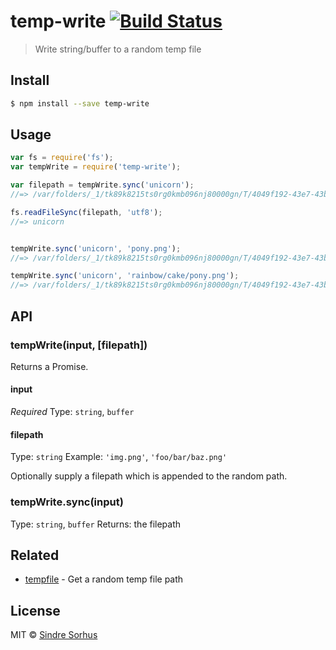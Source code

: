 # temp-write [![Build Status](https://travis-ci.org/sindresorhus/temp-write.svg?branch=master)](https://travis-ci.org/sindresorhus/temp-write)

> Write string/buffer to a random temp file


## Install

```sh
$ npm install --save temp-write
```


## Usage

```js
var fs = require('fs');
var tempWrite = require('temp-write');

var filepath = tempWrite.sync('unicorn');
//=> /var/folders/_1/tk89k8215ts0rg0kmb096nj80000gn/T/4049f192-43e7-43b2-98d9-094e6760861b

fs.readFileSync(filepath, 'utf8');
//=> unicorn


tempWrite.sync('unicorn', 'pony.png');
//=> /var/folders/_1/tk89k8215ts0rg0kmb096nj80000gn/T/4049f192-43e7-43b2-98d9-094e6760861b/pony.png

tempWrite.sync('unicorn', 'rainbow/cake/pony.png');
//=> /var/folders/_1/tk89k8215ts0rg0kmb096nj80000gn/T/4049f192-43e7-43b2-98d9-094e6760861b/rainbow/cake/pony.png
```


## API

### tempWrite(input, [filepath])

Returns a Promise.

#### input

*Required*
Type: `string`, `buffer`

#### filepath

Type: `string`
Example: `'img.png'`, `'foo/bar/baz.png'`

Optionally supply a filepath which is appended to the random path.

### tempWrite.sync(input)

Type: `string`, `buffer`
Returns: the filepath


## Related

- [tempfile](https://github.com/sindresorhus/tempfile) - Get a random temp file path


## License

MIT © [Sindre Sorhus](http://sindresorhus.com)
